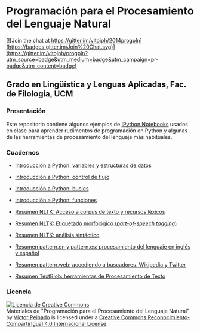# Programación para el Procesamiento del Lenguaje Natural

[![Join the chat at https://gitter.im/vitojph/2014progpln](https://badges.gitter.im/Join%20Chat.svg)](https://gitter.im/vitojph/progpln?utm_source=badge&utm_medium=badge&utm_campaign=pr-badge&utm_content=badge)

## Grado en Lingüística y Lenguas Aplicadas, Fac. de Filología, UCM

### Presentación

Este repositorio contiene algunos ejemplos de [IPython Notebooks](http://ipython.org/notebook.html) usados en clase para aprender rudimentos de programación en Python y algunas de las herramientas de procesamiento del lenguaje más habituales.

### Cuadernos

- [Introducción a Python: variables y estructuras de
  datos](http://nbviewer.ipython.org/github/vitojph/2014progpln/blob/master/1-Intro-Python.ipynb)

- [Introducción a Python: control de flujo](http://nbviewer.ipython.org/github/vitojph/2014progpln/blob/master/2-Python-control-fujo.ipynb)

- [Introducción a Python:
  bucles](http://nbviewer.ipython.org/github/vitojph/2014progpln/blob/master/3-Python-bucles.ipynb)

- [Introducción
  a Python: funciones](http://nbviewer.ipython.org/github/vitojph/2014progpln/blob/master/4-Python-funciones.ipynb)

- [Resumen NLTK: Acceso a corpus de texto y recursos léxicos](http://nbviewer.ipython.org/github/vitojph/2014progpln/blob/master/5-nltk-corpus.ipynb)

- [Resumen NLTK: Etiquetado morfológico (*part-of-speech tagging*)](http://nbviewer.ipython.org/github/vitojph/2014progpln/blob/master/6-nltk-pos.ipynb)

- [Resumen NLTK: análisis sintáctico](http://nbviewer.ipython.org/github/vitojph/2014progpln/blob/master/7-nltk-analyzers.ipynb)

- [Resumen pattern.en y pattern.es: procesamiento del lenguaje en inglés y español](http://nbviewer.ipython.org/github/vitojph/2014progpln/blob/master/8-pattern-en-es.ipynb)

- [Resumen pattern.web: accediendo a buscadores, Wikipedia y Twitter](http://nbviewer.ipython.org/github/vitojph/2014progpln/blob/master/9-pattern-web.ipynb)

- [Resumen TextBlob: herramientas de Procesamiento de Texto](http://nbviewer.ipython.org/github/vitojph/2014progpln/blob/master/10-textblob.ipynb)



### Licencia

<a rel="license" href="http://creativecommons.org/licenses/by-sa/4.0/"><img
alt="Licencia de Creative Commons" style="border-width:0"
src="https://i.creativecommons.org/l/by-sa/4.0/88x31.png" /></a><br /><span
xmlns:dct="http://purl.org/dc/terms/" property="dct:title">Materiales de
"Programación para el Procesamiento del Lenguaje Natural"</span> by <a
xmlns:cc="http://creativecommons.org/ns#" href="http://vitojph.github.io/"
property="cc:attributionName" rel="cc:attributionURL">Víctor Peinado</a> is
licensed under a <a rel="license"
href="http://creativecommons.org/licenses/by-sa/4.0/">Creative Commons
Reconocimiento-CompartirIgual 4.0 Internacional License</a>.

